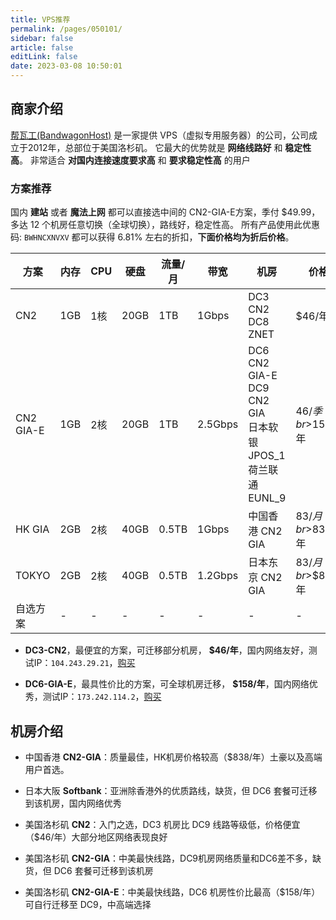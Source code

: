 ```yaml
---
title: VPS推荐
permalink: /pages/050101/
sidebar: false
article: false
editLink: false
date: 2023-03-08 10:50:01
---
```

## 商家介绍

[帮瓦工(BandwagonHost)](https://bwh81.net/aff.php?aff=70876) 是一家提供 VPS（虚拟专用服务器）的公司，公司成立于2012年，总部位于美国洛杉矶。
它最大的优势就是 **网络线路好** 和 **稳定性高**。 非常适合 **对国内连接速度要求高** 和 **要求稳定性高** 的用户


[//]: # (::: tip 【搬瓦工】服务器促销活动，估计也就这两天就会结束，有需求的可以购买)

[//]: # (配置：2核心，2G内存，40G 硬盘，2T流量，可选17个机房，包括CN2GIA、日本软银等机房。)

[//]: # ()
[//]: # (同等配置常规套餐需要约 $299.99 美元一年。使用优惠码 `BWHNCXNVXV` 扣后：`$110.90` 一年。)

[//]: # ()
[//]: # (可选季付，半年付，新账号 30 天内可退款，注意：流量不能超过总流量的 10% 即可，[点我购买]&#40;https://bwh81.net/aff.php?aff=70876&pid=131&#41;)

[//]: # (:::)

### 方案推荐
国内 **建站** 或者 **魔法上网** 都可以直接选中间的 CN2-GIA-E方案，季付 $49.99，多达 12 个机房任意切换（全球切换），路线好，稳定性高。
所有产品使用此优惠码: `BWHNCXNVXV` 都可以获得 6.81% 左右的折扣，**下面价格均为折后价格**。

| 方案            | 内存  | CPU | 硬盘   | 流量/月  | 带宽      | 机房                                                         | 价格                | 购买                                                |
|---------------|-----|-----|------|-------|---------|------------------------------------------------------------|-------------------|---------------------------------------------------|
| CN2           | 1GB | 1核  | 20GB | 1TB   | 1Gbps   | DC3 CN2<br>DC8 ZNET                                        | $46/年             | [购买](https://bwh81.net/aff.php?aff=70876&pid=57)  |
| CN2<br/>GIA-E | 1GB | 2核  | 20GB | 1TB   | 2.5Gbps | DC6 CN2 GIA-E<br>DC9 CN2 GIA<br>日本软银 JPOS_1<br>荷兰联通 EUNL_9 | $46/季<br>$158/年   | [购买](https://bwh81.net/aff.php?aff=70876&pid=87)  |
| HK GIA        | 2GB | 2核  | 40GB | 0.5TB | 1Gbps   | 中国香港 CN2 GIA                                               | $83/月<br>$838/年   | [购买](https://bwh81.net/aff.php?aff=70876&pid=95)  |
| TOKYO         | 2GB | 2核  | 40GB | 0.5TB | 1.2Gbps | 日本东京 CN2 GIA                                               | $83/月<br>$$838/年 | [购买](https://bwh81.net/aff.php?aff=70876&pid=108) |
| 自选方案          | -   | -   | -    | -     | -       | -                                                          | -                 | [自选](https://bwh81.net/aff.php?aff=70876)         |

- **DC3-CN2**，最便宜的方案，可迁移部分机房， **$46/年**，国内网络友好，测试IP：`104.243.29.21`，[购买](https://bwh81.net/aff.php?aff=70876&pid=57)

- **DC6-GIA-E**，最具性价比的方案，可全球机房迁移， **$158/年**，国内网络优秀，测试IP：`173.242.114.2`，[购买](https://bwh81.net/aff.php?aff=70876&pid=87)

## 机房介绍
- 中国香港 **CN2-GIA**：质量最佳，HK机房价格较高（$838/年）土豪以及高端用户首选。

- 日本大阪 **Softbank**：亚洲除香港外的优质路线，缺货，但 DC6 套餐可迁移到该机房，国内网络优秀

- 美国洛杉矶 **CN2**：入门之选，DC3 机房比 DC9 线路等级低，价格便宜（$46/年）大部分地区网络表现良好

- 美国洛杉矶 **CN2-GIA**：中美最快线路，DC9机房网络质量和DC6差不多，缺货，但 DC6 套餐可迁移到该机房

- 美国洛杉矶 **CN2-GIA-E**：中美最快线路，DC6 机房性价比最高（$158/年）可自行迁移至 DC9，中高端选择